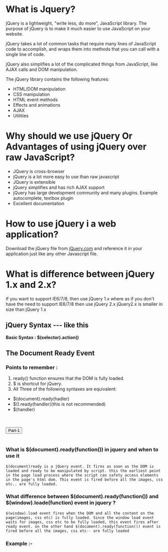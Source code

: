 # What is Jquery?
jQuery is a lightweight, "write less, do more", JavaScript library.
The purpose of jQuery is to make it much easier to use JavaScript on your website.

jQuery takes a lot of common tasks that require many lines of JavaScript code to accomplish, and wraps them into methods that you can call with a single line of code.

jQuery also simplifies a lot of the complicated things from JavaScript, like AJAX calls and DOM manipulation.

The jQuery library contains the following features:

- HTML/DOM manipulation 
- CSS manipulation
- HTML event methods
- Effects and animations
- AJAX
- Utilities
# Why should we use jQuery Or Advantages of using jQuery over raw JavaScript?
- JQuery is cross-browser
- jQuery is a lot more easy to use than raw javascript
- JQuery is extensible
- jQuery simplifies and has rich AJAX support
- jQuery has large development community and many plugins. Example autocomplete, textbox plugin
- Excellent documentation
# How to use jQuery i a web application?
Download the jQuery file from [jQuery.com](https://jquery.com/) and reference it in your application just like any other Javascript file.
# What is difference between jQuery 1.x and 2.x?
If you want to support IE6/7/8, then use jQuery 1.x where as if you don't have the need to support IE6/7/8 then use jQuery 2.x jQuery2.x is smaller in size than jQuery 1.x
## jQuery Syntax --- like this
**Basic Syntax : $(selector).action()**
## The Document Ready Event

### Points to remember :
1. ready() function ensures that the DOM is fully loaded.
2. $ is shortcut for jQuery.
3. All Three of the following syntaxes are equivalent:
- $(document).ready(hadler)
- $().ready(handler)(this is not recommended)
- $(handler)

 <div class="container"></br>
      <script></br>
      $(document).ready(function(){</br>
          $('#btn-1').click(function(){</br>
            alert('jquery tutorial');</br>
          })</br>
      })<</br>
      </script></br>
        <button class="btn btn-info" id='btn-1'>Part-1</button></br>
    </div></br>
    
    
### What is $(document).ready(function()) in jquery and when to use it
    
`$(document)ready is a jQuery event. It fires as soon as the DOM is loaded and ready to be manipulated by script. this the earliest point in the page load process where the script can safety access elements in the page's html dom. This event is fired before all the images, css etc.. are fully loaded.`

### What difference between $(document).ready(function()) and $(window).loade(function) event in jquery ?
`$(window).load event fires when the DOM and all the content on the page(images, css etc) is fully loaded. Since the window load event waits for images, css etc to be fully loaded, this event fires after ready event. on the other hand $(document).ready(function()) event is fired before all the images, css etc-- are fully loaded`
### Example :-














